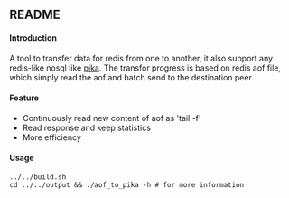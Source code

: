 ## README

#### Introduction
A tool to transfer data for redis from one to another, it also support any redis-like nosql like [pika](https://github.com/baotiao/pika). The transfor progress is based on redis aof file, which simply read the aof and batch send to the destination peer.

#### Feature

- Continuously read new content of aof as 'tail -f'
- Read response and keep statistics
- More efficiency

#### Usage

``` shell
../../build.sh
cd ../../output && ./aof_to_pika -h # for more information
```
